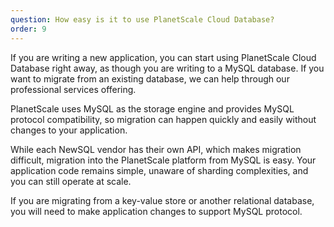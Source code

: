 ```yaml
---
question: How easy is it to use PlanetScale Cloud Database?
order: 9
---
```


If you are writing a new application, you can start using PlanetScale Cloud Database right away, as though you are writing to a MySQL database. If you want to migrate from an existing database, we can help through our professional services offering.

PlanetScale uses MySQL as the storage engine and provides MySQL protocol compatibility, so migration can happen quickly and easily without changes to your application.

While each NewSQL vendor has their own API, which makes migration difficult, migration into the PlanetScale platform from MySQL is easy. Your application code remains simple, unaware of sharding complexities, and you can still operate at scale.

If you are migrating from a key-value store or another relational database, you will need to make application changes to support MySQL protocol.
